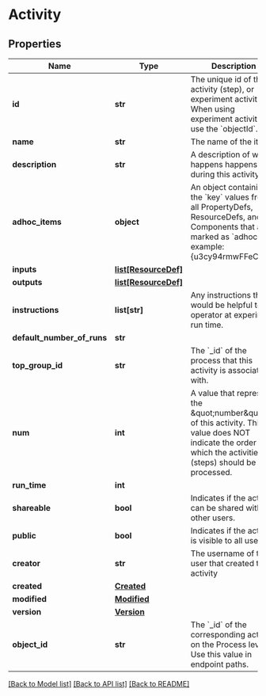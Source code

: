 # Activity

## Properties
Name | Type | Description | Notes
------------ | ------------- | ------------- | -------------
**id** | **str** | The unique id of the activity (step), or experiment activity. When using experiment activities, use the &#x60;objectId&#x60;. | [optional] 
**name** | **str** | The name of the item. | [optional] 
**description** | **str** | A description of what happens happens during this activity. | [optional] 
**adhoc_items** | **object** | An object containing the &#x60;key&#x60; values from all PropertyDefs, ResourceDefs, and Components that are marked as &#x60;adhoc&#x60; example: {u3cy94rmwFFeCzoad | GytGXYEZqAPMKnM55}  | [optional] 
**inputs** | [**list[ResourceDef]**](ResourceDef.md) |  | [optional] 
**outputs** | [**list[ResourceDef]**](ResourceDef.md) |  | [optional] 
**instructions** | **list[str]** | Any instructions that would be helpful to the operator at experiment run time. | [optional] 
**default_number_of_runs** | **str** |  | [optional] 
**top_group_id** | **str** | The &#x60;_id&#x60; of the process that this activity is associated with. | [optional] 
**num** | **int** | A value that represents the \&quot;number\&quot; of this activity. This is value does NOT indicate the order in which the activities (steps) should be processed.  | [optional] 
**run_time** | **int** |  | [optional] 
**shareable** | **bool** | Indicates if the activity can be shared with other users. | [optional] 
**public** | **bool** | Indicates if the activity is visible to all users. | [optional] 
**creator** | **str** | The username of the user that created this activity | [optional] 
**created** | [**Created**](Created.md) |  | [optional] 
**modified** | [**Modified**](Modified.md) |  | [optional] 
**version** | [**Version**](Version.md) |  | [optional] 
**object_id** | **str** | The &#x60;_id&#x60; of the corresponding activity on the Process level. Use this value in endpoint paths.  | [optional] 

[[Back to Model list]](../README.md#documentation-for-models) [[Back to API list]](../README.md#documentation-for-api-endpoints) [[Back to README]](../README.md)

